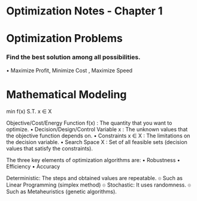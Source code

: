 # Optimization Notes - Chapter 1

# Optimization Problems
### Find the best solution among all possibilities.
• Maximize Profit, Minimize Cost , Maximize Speed

# Mathematical Modeling
min    f(x)
S.T.  x ∈ X

Objective/Cost/Energy Function f(x) : The quantity that you want to optimize.
• Decision/Design/Control Variable x : The unknown values that the objective
function depends on.
• Constraints x ∈ X : The limitations on the decision variable.
• Search Space X : Set of all feasible sets (decision values that satisfy the constraints).

The three key elements of optimization algorithms are:
• Robustness
• Efficiency
• Accuracy

Deterministic: The steps and obtained values are repeatable.
๏ Such as Linear Programming (simplex method)
๏ Stochastic: It uses randomness.
๏ Such as Metaheuristics (genetic algorithms).
